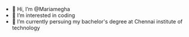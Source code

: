 - 👋 Hi, I’m @Mariamegha
- 👀 I’m interested in coding 
- 🌱 I’m currently persuing my bachelor's degree at Chennai institute of technology 
  

<!---
Mariamegha/Mariamegha is a ✨ special ✨ repository because its `README.md` (this file) appears on your GitHub profile.
You can click the Preview link to take a look at your changes.
--->
